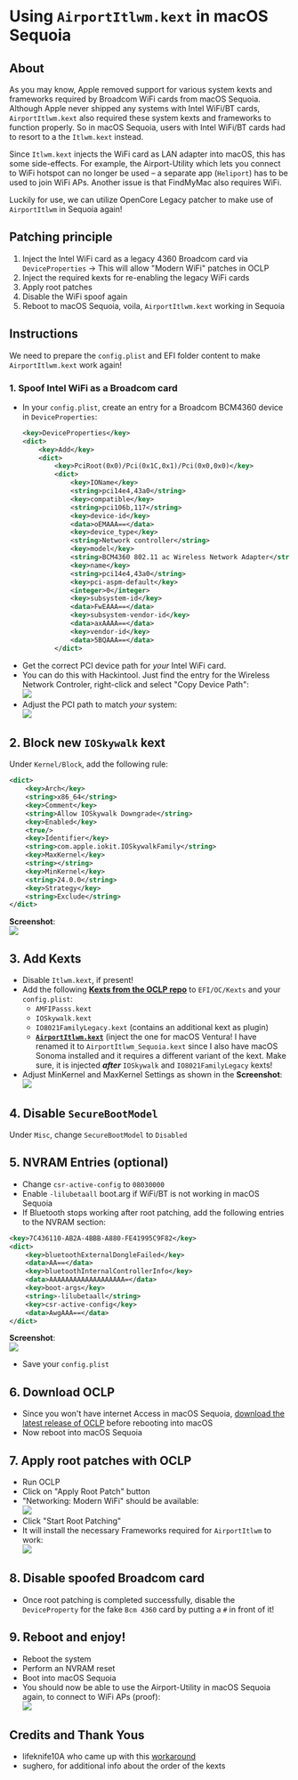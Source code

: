 # Using `AirportItlwm.kext` in macOS Sequoia 

## About

As you may know, Apple removed support for various system kexts and frameworks required by Broadcom WiFi cards from macOS Sequoia. Although Apple never shipped any systems with Intel WiFi/BT cards, `AirportItlwm.kext` also required these system kexts and frameworks to function properly. So in macOS Sequoia, users with Intel WiFi/BT cards had to resort to a the `Itlwm.kext` instead. 

Since `Itlwm.kext` injects the WiFi card as LAN adapter into macOS, this has some side-effects. For example, the Airport-Utility which lets you connect to WiFi hotspot can no longer be used – a separate app (`Heliport`) has to be used to join WiFi APs. Another issue is that FindMyMac also requires WiFi.

Luckily for use, we can utilize OpenCore Legacy patcher to make use of `AirportItlwm` in Sequoia again!

## Patching principle

1. Inject the Intel WiFi card as a legacy 4360 Broadcom card via `DeviceProperties` &rarr; This will allow "Modern WiFi" patches in OCLP 
2. Inject the required kexts for re-enabling the legacy WiFi cards
3. Apply root patches
4. Disable the WiFi spoof again
5. Reboot to macOS Sequoia, voila, `AirportItlwm.kext` working in Sequoia 

## Instructions

We need to prepare the `config.plist` and EFI folder content to make `AirportItlwm.kext` work again!

### 1. Spoof Intel WiFi as a Broadcom card

- In your `config.plist`, create an entry for a Broadcom BCM4360 device in `DeviceProperties`:
	```xml
	<key>DeviceProperties</key>
	<dict>
		<key>Add</key>
		<dict>
			<key>PciRoot(0x0)/Pci(0x1C,0x1)/Pci(0x0,0x0)</key>
			<dict>
				<key>IOName</key>
				<string>pci14e4,43a0</string>
				<key>compatible</key>
				<string>pci106b,117</string>
				<key>device-id</key>
				<data>oEMAAA==</data>
				<key>device_type</key>
				<string>Network controller</string>
				<key>model</key>
				<string>BCM4360 802.11 ac Wireless Network Adapter</string>
				<key>name</key>
				<string>pci14e4,43a0</string>
				<key>pci-aspm-default</key>
				<integer>0</integer>
				<key>subsystem-id</key>
				<data>FwEAAA==</data>
				<key>subsystem-vendor-id</key>
				<data>axAAAA==</data>
				<key>vendor-id</key>
				<data>5BQAAA==</data>
			</dict>
	```
- Get the correct PCI device path for *your* Intel WiFi card. 
- You can do this with Hackintool. Just find the entry for the Wireless Network Controler, right-click and select "Copy Device Path":<br>![](/Users/5t33y0/Desktop/intel_spoof01.png)
- Adjust the PCI path to match *your* system:<br>![](/Users/5t33y0/Desktop/intel_spoof02.png)
	
## 2. Block new `IOSkywalk` kext

Under `Kernel/Block`, add the following rule:

```xml
<dict>
	<key>Arch</key>
	<string>x86_64</string>
	<key>Comment</key>
	<string>Allow IOSkywalk Downgrade</string>
	<key>Enabled</key>
	<true/>
	<key>Identifier</key>
	<string>com.apple.iokit.IOSkywalkFamily</string>
	<key>MaxKernel</key>
	<string></string>
	<key>MinKernel</key>
	<string>24.0.0</string>
	<key>Strategy</key>
	<string>Exclude</string>
</dict>
```

**Screenshot**:<br> ![](/Users/5t33y0/Desktop/intel_spoof08.png)

## 3. Add Kexts
- Disable `Itlwm.kext`, if present!
- Add the following [**Kexts from the OCLP repo**](https://github.com/dortania/OpenCore-Legacy-Patcher/tree/main/payloads/Kexts/Wifi) to `EFI/OC/Kexts` and your `config.plist`:
	- `AMFIPasss.kext` 
	- `IOSkywalk.kext`
	- `IO8021FamilyLegacy.kext` (contains an additional kext as plugin)
	- [**`AirportItlwm.kext`**](https://github.com/OpenIntelWireless/itlwm/releases) (inject the one for macOS Ventura! I have renamed it to `AirportItlwm_Sequoia.kext` since I also have macOS Sonoma installed and it requires a different variant of the kext. Make sure, it is injected ***after*** `IOSkywalk` and `IO8021FamilyLegacy` kexts!
- Adjust MinKernel and MaxKernel Settings as shown in the **Screenshot**: <br>![](/Users/5t33y0/Desktop/intel_spoof03.png)

## 4. Disable `SecureBootModel`

Under `Misc`, change `SecureBootModel` to `Disabled`

## 5. NVRAM Entries (optional)
- Change `csr-active-config` to `08030000`
- Enable `-lilubetaall` boot.arg if WiFi/BT is not working in macOS Sequoia
- If Bluetooth stops working after root patching, add the following entries to the NVRAM section:

```xml
<key>7C436110-AB2A-4BBB-A880-FE41995C9F82</key>
<dict>
	<key>bluetoothExternalDongleFailed</key>
	<data>AA==</data>
	<key>bluetoothInternalControllerInfo</key>
	<data>AAAAAAAAAAAAAAAAAAA=</data>
	<key>boot-args</key>
	<string>-lilubetaall</string>
	<key>csr-active-config</key>
	<data>AwgAAA==</data>
</dict>
```
**Screenshot**:<br>![](/Users/5t33y0/Desktop/nvram.png)

- Save your `config.plist`

## 6. Download OCLP
- Since you won't have internet Access in macOS Sequoia, [download the latest release of OCLP](https://github.com/dortania/OpenCore-Legacy-Patcher/releases) before rebooting into macOS
- Now reboot into macOS Sequoia

## 7. Apply root patches with OCLP

- Run OCLP
- Click on "Apply Root Patch" button
- "Networking: Modern WiFi" should be available:<br>![](/Users/5t33y0/Desktop/intel_spoof05.png)
- Click "Start Root Patching"
- It will install the necessary Frameworks required for `AirportItlwm` to work:<br> ![](/Users/5t33y0/Desktop/intel_spoof06.png)	

## 8. Disable spoofed Broadcom card

- Once root patching is completed successfully, disable the `DeviceProperty` for the fake `Bcm 4360` card by putting a `#` in front of it!

## 9. Reboot and enjoy!

- Reboot the system
- Perform an NVRAM reset
- Boot into macOS Sequoia
- You should now be able to use the Airport-Utility in macOS Sequoia again, to connect to WiFi APs (proof):<br> ![](/Users/5t33y0/Desktop/intel_spoof07.png) 

## Credits and Thank Yous

- lifeknife10A who came up with this [workaround](https://github.com/OpenIntelWireless/itlwm/issues/1009#issuecomment-2370919270)
- sughero, for additional info about the order of the kexts
